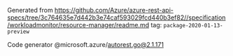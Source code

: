 Generated from https://github.com/Azure/azure-rest-api-specs/tree/3c764635e7d442b3e74caf593029fcd440b3ef82//specification/workloadmonitor/resource-manager/readme.md tag: `package-2020-01-13-preview`

Code generator @microsoft.azure/autorest.go@2.1.171


